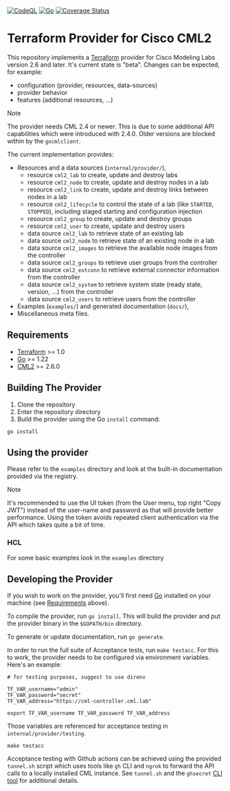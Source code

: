 [![CodeQL](https://github.com/ciscodevnet/terraform-provider-cml2/actions/workflows/codeql-analysis.yml/badge.svg?branch=main)](https://github.com/ciscodevnet/terraform-provider-cml2/actions/workflows/codeql-analysis.yml) [![Go](https://github.com/ciscodevnet/terraform-provider-cml2/actions/workflows/test.yml/badge.svg)](https://github.com/ciscodevnet/terraform-provider-cml2/actions/workflows/test.yml) [![Coverage Status](https://coveralls.io/repos/github/CiscoDevNet/terraform-provider-cml2/badge.svg?branch=main)](https://coveralls.io/github/CiscoDevNet/terraform-provider-cml2?branch=main)

# Terraform Provider for Cisco CML2

This repository implements a [Terraform](https://www.terraform.io) provider for
Cisco Modeling Labs version 2.6 and later. It's current state is "beta". Changes
can be expected, for example:

- configuration (provider, resources, data-sources)
- provider behavior
- features (additional resources, ...)

> [!NOTE]
> The provider needs CML 2.4 or newer. This is due to some additional API
> capabilities which were introduced with 2.4.0. Older versions are blocked
> within by the `gocmlclient`.

The current implementation provides:

- Resources and a data sources (`internal/provider/`),
  - resource `cml2_lab` to create, update and destroy labs
  - resource `cml2_node` to create, update and destroy nodes in a lab
  - resource `cml2_link` to create, update and destroy links between nodes in a lab
  - resource `cml2_lifecycle` to control the state of a lab (like `STARTED`,
  `STOPPED`), including staged starting and configuration injection
  - resource `cml2_group` to create, update and destroy groups
  - resource `cml2_user` to create, update and destroy users
  - data source `cml2_lab` to retrieve state of an existing lab
  - data source `cml2_node` to retrieve state of an existing node in a lab
  - data source `cml2_images` to retrieve the available node images from the controller
  - data source `cml2_groups` to retrieve user groups from the controller
  - data source `cml2_extconn` to retrieve external connector information from
  the controller
  - data source `cml2_system` to retrieve system state (ready state, version,
  ...) from the controller
  - data source `cml2_users` to retrieve users from the controller
- Examples (`examples/`) and generated documentation (`docs/`),
- Miscellaneous meta files.

## Requirements

- [Terraform](https://www.terraform.io/downloads.html) >= 1.0
- [Go](https://golang.org/doc/install) >= 1.22
- [CML2](https://cisco.com/go/cml) >= 2.6.0

## Building The Provider

1. Clone the repository
1. Enter the repository directory
1. Build the provider using the Go `install` command:

```shell
go install
```

## Using the provider

Please refer to the `examples` directory and look at the built-in documentation
provided via the registry.

> [!NOTE]
>
> It's recommended to use the UI token (from the User menu, top right "Copy
> JWT") instead of the user-name and password as that will provide better
> performance.  Using the token avoids repeated client authentication via the
> API which takes quite a bit of time.

### HCL

For some basic examples look in the `examples` directory

## Developing the Provider

If you wish to work on the provider, you'll first need
[Go](http://www.golang.org) installed on your machine (see
[Requirements](#requirements) above).

To compile the provider, run `go install`. This will build the provider and put
the provider binary in the `$GOPATH/bin` directory.

To generate or update documentation, run `go generate`.

In order to run the full suite of Acceptance tests, run `make testacc`. For this
to work, the provider needs to be configured via environment variables.  Here's
an example:

```shell
# for testing purposes, suggest to use direnv

TF_VAR_username="admin"
TF_VAR_password="secret"
TF_VAR_address="https://cml-controller.cml.lab"

export TF_VAR_username TF_VAR_password TF_VAR_address
```

Those variables are referenced for acceptance testing in `internal/provider/testing`.

```shell
make testacc
```

Acceptance testing with Github actions can be achieved using the provided
`tunnel.sh` script which uses tools like `gh` CLI and `ngrok` to forward the API
calls to a locally installed CML instance.  See `tunnel.sh` and the `ghsecret`
[CLI tool](https://github.com/rschmied/ghsecret) for additional details.
